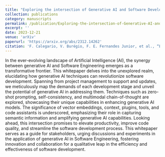 ```yaml
---
title: "Exploring the intersection of Generative AI and Software Development"
collection: publications
category: manuscripts
permalink: /publication/Exploring-the-intersection-of-Generative-AI-and-Software-Development
excerpt: ''
date: 2023-12-21
venue: 'arXiv'
paperurl: 'https://arxiv.org/abs/2312.14262'
citation: 'F. Calegario, V. Burégio, F. E. Fernandes Junior, et al., “Exploring the intersection of Generative AI and Software Development,” Dec. 21, 2023, arXiv: arXiv:2312.14262. doi: 10.48550/arXiv.2312.14262.'
---
```


In the ever-evolving landscape of Artificial Intelligence (AI), the synergy between generative AI and Software Engineering emerges as a transformative frontier. This whitepaper delves into the unexplored realm, elucidating how generative AI techniques can revolutionize software development. Spanning from project management to support and updates, we meticulously map the demands of each development stage and unveil the potential of generative AI in addressing them. Techniques such as zero-shot prompting, self-consistency, and multimodal chain-of-thought are explored, showcasing their unique capabilities in enhancing generative AI models. The significance of vector embeddings, context, plugins, tools, and code assistants is underscored, emphasizing their role in capturing semantic information and amplifying generative AI capabilities. Looking ahead, this intersection promises to elevate productivity, improve code quality, and streamline the software development process. This whitepaper serves as a guide for stakeholders, urging discussions and experiments in the application of generative AI in Software Engineering, fostering innovation and collaboration for a qualitative leap in the efficiency and effectiveness of software development.
